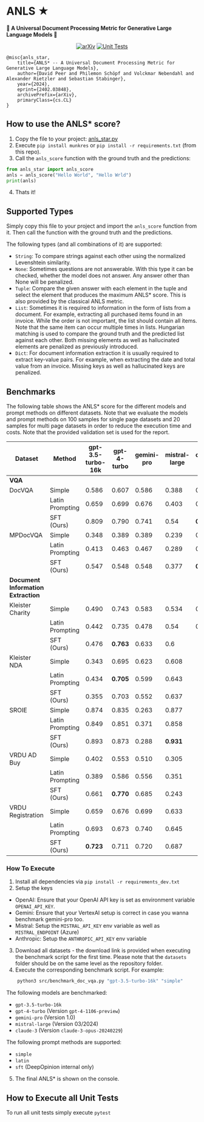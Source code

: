 # ANLS ★
**🌟 A Universal Document Processing Metric for Generative Large Language Models 🌟**

<div align="center">

<a href="">[![arXiv](https://img.shields.io/badge/arXiv-2402.03848-30C251.svg)](https://arxiv.org/abs/2402.03848)</a>
<a href="">![Unit Tests](https://github.com/deepopinion/anls_star_metric/actions/workflows/test.yml/badge.svg)</a>

</div>

    @misc{anls_star,
        title={ANLS* -- A Universal Document Processing Metric for Generative Large Language Models}, 
        author={David Peer and Philemon Schöpf and Volckmar Nebendahl and Alexander Rietzler and Sebastian Stabinger},
        year={2024},
        eprint={2402.03848},
        archivePrefix={arXiv},
        primaryClass={cs.CL}
    }

## How to use the ANLS* score?
1. Copy the file to your project: [anls_star.py](src/anls_star.py)
2. Execute `pip install munkres` or `pip install -r requirements.txt` (from this repo). 
3. Call the `anls_score` function with the ground truth and the predictions:

```python
from anls_star import anls_score
anls = anls_score("Hello World", "Hello Wrld")
print(anls)
```

4. Thats it!

## Supported Types
Simply copy this file to your project and import the `anls_score` function from it. Then call the function with the ground truth and the predictions. 

The following types (and all combinations of it) are supported:
- `String`: To compare strings against each other using the normalized Levenshtein similarity.
- `None`: Sometimes questions are not answerable. With this type it can be checked, whether the model does not answer. Any answer other than None will be penalized.
- `Tuple`: Compare the given answer with each element in the tuple and select the element that produces the maximum ANLS* score. This is also provided by the classical ANLS metric.
- `List`: Sometimes it is required to information in the form of lists from a document. For example, extracting all purchased items found in an invoice. While the order is not important, the list should contain all items. Note that the same item can occur multiple times in lists. Hungarian matching is used to compare the ground truth and the predicted list against each other. Both missing elements as well as hallucinated elements are penalized as previously introduced.
- `Dict`: For document information extraction it is usually required to extract key-value pairs. For example, when extracting the date and total value from an invoice. Missing keys as well as hallucinated keys are penalized.

## Benchmarks

The following table shows the ANLS* score for the different models and prompt methods on different datasets. Note that we evaluate the models and prompt methods on 100 samples for single page datasets and 20 samples for multi page datasets in order to reduce the execution time and costs. Note that the provided validation set is used for the report.


<!-- Use the following page to convert to latex for the paper https://tableconvert.com/markdown-to-latex -->
| Dataset           | Method          | gpt-3.5-turbo-16k | gpt-4-turbo | gemini-pro | mistral-large  | claude-3 |
| ----------------- | --------------- | ----------------- | ----------- | ---------- | -------------- | -------- |
|**VQA**|
| DocVQA            | Simple          | 0.586             | 0.607       | 0.586      | 0.388          | 0.768     |
|                   | Latin Prompting | 0.659             | 0.699       | 0.676      | 0.403          | 0.762     |
|                   | SFT (Ours)      | 0.809             | 0.790       | 0.741      | 0.54           | **0.831** |
| MPDocVQA          | Simple          | 0.348             | 0.389       | 0.389      | 0.239          | 0.507     |
|                   | Latin Prompting | 0.413             | 0.463       | 0.467      | 0.289          | 0.46      |
|                   | SFT (Ours)      | 0.547             | 0.548       | 0.548      | 0.377          | **0.559** |
|**Document Information Extraction**|
| Kleister Charity  | Simple          | 0.490             | 0.743       | 0.583      | 0.534          | 0.800     |
|                   | Latin Prompting | 0.442             | 0.735       | 0.478      | 0.54           | 0.787     |
|                   | SFT (Ours)      | 0.476             | **0.763**   | 0.633      | 0.6            |
| Kleister NDA      | Simple          | 0.343             | 0.695       | 0.623      | 0.608          |
|                   | Latin Prompting | 0.434             | **0.705**   | 0.599      | 0.643          |
|                   | SFT (Ours)      | 0.355             | 0.703       | 0.552      | 0.637          |
| SROIE             | Simple          | 0.874             | 0.835       | 0.263      | 0.877          |
|                   | Latin Prompting | 0.849             | 0.851       | 0.371      | 0.858          |
|                   | SFT (Ours)      | 0.893             | 0.873       | 0.288      | **0.931**      |
| VRDU AD Buy       | Simple          | 0.402             | 0.553       | 0.510      | 0.305          |
|                   | Latin Prompting | 0.389             | 0.586       | 0.556      | 0.351          |
|                   | SFT (Ours)      | 0.661             | **0.770**   | 0.685      | 0.243          |
| VRDU Registration | Simple          | 0.659             | 0.676       | 0.699      | 0.633          |
|                   | Latin Prompting | 0.693             | 0.673       | 0.740      | 0.645          |
|                   | SFT (Ours)      | **0.723**         | 0.711       | 0.720      | 0.687          |


### How To Execute
1. Install all dependencies via `pip install -r requirements_dev.txt`
2. Setup the keys
 - OpenAI: Ensure that your OpenAI API key is set as environment variable `OPENAI_API_KEY`. 
 - Gemini: Ensure that your VertexAI setup is correct in case you wanna benchmark gemini-pro too.
 - Mistral: Setup the `MISTRAL_API_KEY` env variable as well as `MISTRAL_ENDPOINT` (Azure)
 - Anthropic: Setup the `ANTHROPIC_API_KEY` env variable
3. Download all datasets - the download link is provided when executing the benchmark script for the first time. Please note that the `datasets` folder should be on the same level as the repository folder.
4. Execute the corresponding benchmark script. For example:

```bash
    python3 src/benchmark_doc_vqa.py "gpt-3.5-turbo-16k" "simple"
```

The following models are benchmarked:
- `gpt-3.5-turbo-16k`
- `gpt-4-turbo`         (Version `gpt-4-1106-preview`)
- `gemini-pro`          (Version 1.0)
- `mistral-large`       (Version 03/2024)
- `claude-3`            (Version `claude-3-opus-20240229`)

The following prompt methods are supported:
- `simple`
- `latin`
- `sft` (DeepOpinion internal only)

5. The final ANLS* is shown on the console. 



## How to Execute all Unit Tests
To run all unit tests simply execute `pytest`
